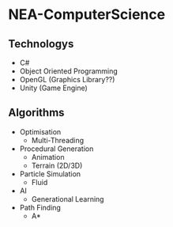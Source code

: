 # NEA-ComputerScience

 ## Technologys
- C#
- Object Oriented Programming
- OpenGL (Graphics Library??)
- Unity (Game Engine)

## Algorithms 
- Optimisation 
  - Multi-Threading
- Procedural Generation
  - Animation
  - Terrain (2D/3D)
- Particle Simulation
  - Fluid
- AI 
  - Generational Learning
- Path Finding
  - A*
